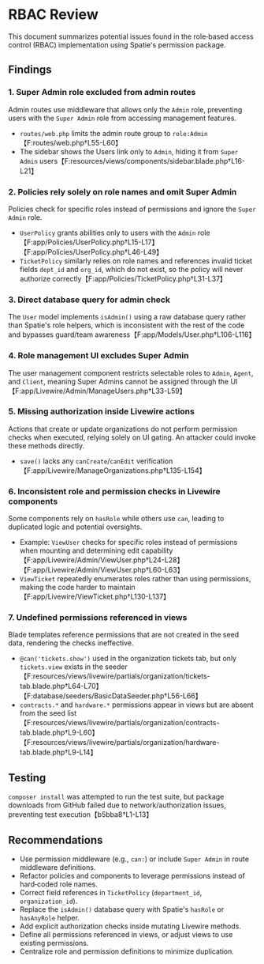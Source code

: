 # RBAC Review

This document summarizes potential issues found in the role‑based access control (RBAC) implementation using Spatie's permission package.

## Findings

### 1. Super Admin role excluded from admin routes
Admin routes use middleware that allows only the `Admin` role, preventing users with the `Super Admin` role from accessing management features.

- `routes/web.php` limits the admin route group to `role:Admin`【F:routes/web.php†L55-L60】
- The sidebar shows the Users link only to `Admin`, hiding it from `Super Admin` users【F:resources/views/components/sidebar.blade.php†L16-L21】

### 2. Policies rely solely on role names and omit Super Admin
Policies check for specific roles instead of permissions and ignore the `Super Admin` role.

- `UserPolicy` grants abilities only to users with the `Admin` role【F:app/Policies/UserPolicy.php†L15-L17】【F:app/Policies/UserPolicy.php†L46-L49】
- `TicketPolicy` similarly relies on role names and references invalid ticket fields `dept_id` and `org_id`, which do not exist, so the policy will never authorize correctly【F:app/Policies/TicketPolicy.php†L31-L37】

### 3. Direct database query for admin check
The `User` model implements `isAdmin()` using a raw database query rather than Spatie's role helpers, which is inconsistent with the rest of the code and bypasses guard/team awareness【F:app/Models/User.php†L106-L116】

### 4. Role management UI excludes Super Admin
The user management component restricts selectable roles to `Admin`, `Agent`, and `Client`, meaning Super Admins cannot be assigned through the UI【F:app/Livewire/Admin/ManageUsers.php†L33-L59】

### 5. Missing authorization inside Livewire actions
Actions that create or update organizations do not perform permission checks when executed, relying solely on UI gating. An attacker could invoke these methods directly.

- `save()` lacks any `canCreate`/`canEdit` verification【F:app/Livewire/ManageOrganizations.php†L135-L154】

### 6. Inconsistent role and permission checks in Livewire components
Some components rely on `hasRole` while others use `can`, leading to duplicated logic and potential oversights.

- Example: `ViewUser` checks for specific roles instead of permissions when mounting and determining edit capability【F:app/Livewire/Admin/ViewUser.php†L24-L28】【F:app/Livewire/Admin/ViewUser.php†L60-L63】
- `ViewTicket` repeatedly enumerates roles rather than using permissions, making the code harder to maintain【F:app/Livewire/ViewTicket.php†L130-L137】

### 7. Undefined permissions referenced in views
Blade templates reference permissions that are not created in the seed data, rendering the checks ineffective.

- `@can('tickets.show')` used in the organization tickets tab, but only `tickets.view` exists in the seeder【F:resources/views/livewire/partials/organization/tickets-tab.blade.php†L64-L70】【F:database/seeders/BasicDataSeeder.php†L56-L66】
- `contracts.*` and `hardware.*` permissions appear in views but are absent from the seed list【F:resources/views/livewire/partials/organization/contracts-tab.blade.php†L9-L60】【F:resources/views/livewire/partials/organization/hardware-tab.blade.php†L9-L14】

## Testing

`composer install` was attempted to run the test suite, but package downloads from GitHub failed due to network/authorization issues, preventing test execution【b5bba8†L1-L13】

## Recommendations

- Use permission middleware (e.g., `can:`) or include `Super Admin` in route middleware definitions.
- Refactor policies and components to leverage permissions instead of hard‑coded role names.
- Correct field references in `TicketPolicy` (`department_id`, `organization_id`).
- Replace the `isAdmin()` database query with Spatie's `hasRole` or `hasAnyRole` helper.
- Add explicit authorization checks inside mutating Livewire methods.
- Define all permissions referenced in views, or adjust views to use existing permissions.
- Centralize role and permission definitions to minimize duplication.
